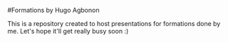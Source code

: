 #Formations by Hugo Agbonon

This is a repository created to host presentations for formations done by me.
Let's hope it'll get really busy soon :)
